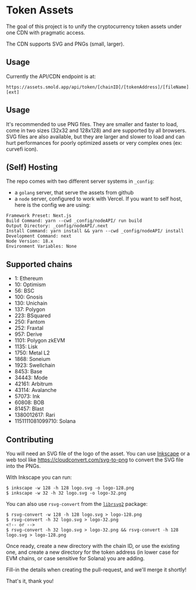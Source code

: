 # Token Assets

The goal of this project is to unify the cryptocurrency token assets under one
CDN with pragmatic access.

The CDN supports SVG and PNGs (small, larger).

## Usage

Currently the API/CDN endpoint is at:

```
https://assets.smold.app/api/token/[chainID]/[tokenAddress]/[fileName].[ext]
```

## Usage

It's recommended to use PNG files. They are smaller and faster to load, come in two sizes (32x32 and 128x128) and are supported by all browsers.
SVG files are also available, but they are larger and slower to load and can hurt performances for poorly optimized assets or very complex ones (ex: curvefi icon).

## (Self) Hosting

The repo comes with two different server systems in `_config`:

-   a `golang` server, that serve the assets from github
-   a `node` server, configured to work with Vercel. If you want to self host, here is the config we are using:

```
Framework Preset: Next.js
Build Command: yarn --cwd _config/nodeAPI/ run build
Output Directory: _config/nodeAPI/.next
Install Command: yarn install && yarn --cwd _config/nodeAPI/ install
Development Command: next
Node Version: 18.x
Environment Variables: None
```

## Supported chains

-   1: Ethereum
-   10: Optimism
-   56: BSC
-   100: Gnosis
-   130: Unichain
-   137: Polygon
-   223: BSquared
-   250: Fantom
-   252: Fraxtal
-   957: Derive
-   1101: Polygon zkEVM
-   1135: Lisk
-   1750: Metal L2
-   1868: Soneium
-   1923: Swellchain
-   8453: Base
-   34443: Mode
-   42161: Arbitrum
-   43114: Avalanche
-   57073: Ink
-   60808: BOB
-   81457: Blast
-   1380012617: Rari
-   1151111081099710: Solana

## Contributing

You will need an SVG file of the logo of the asset. You can use
[Inkscape](https://inkscape.org/) or a web tool like
https://cloudconvert.com/svg-to-png to convert the SVG file into the PNGs.

With Inkscape you can run:

```
$ inkscape -w 128 -h 128 logo.svg -o logo-128.png
$ inkscape -w 32 -h 32 logo.svg -o logo-32.png
```

You can also use `rsvg-convert` from the [`librsvg2`](https://formulae.brew.sh/formula/librsvg) package:

```
$ rsvg-convert -w 128 -h 128 logo.svg > logo-128.png
$ rsvg-convert -h 32 logo.svg > logo-32.png
<!-- or -->
$ rsvg-convert -h 32 logo.svg > logo-32.png && rsvg-convert -h 128 logo.svg > logo-128.png
```

Once ready, create a new directory with the chain ID, or use the existing one,
and create a new directory for the token address (in lower case for EVM chains, or case sensitive for Solana) you are adding.

Fill-in the details when creating the pull-request, and we'll merge it shortly!

That's it, thank you!
